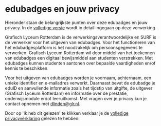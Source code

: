 # edubadges en jouw privacy

Hieronder staan de belangrijkste punten over deze edubadges en jouw privacy. In de [volledige versie](https://raw.githubusercontent.com/edubadges/privacy/master/mbo/grafisch-lyceum-rotterdam/edubadges-formal-text-nl.md) wordt in detail ingegaan op deze verwerking.

Grafisch Lyceum Rotterdam is de verwerkingsverantwoordelijke en SURF is de verwerker voor het uitgeven van edubadges. Voor het functioneren van het edubadgesplatform is het noodzakelijk om persoonsgegevens te verwerken. Grafisch Lyceum Rotterdam wil door middel van het toekennen van edubadges een digitaal bewijsmiddel aan studenten verstrekken. Met edubadges kunnen studenten aantonen over bepaalde vaardigheden en/of kennis te beschikken.

Voor het uitgeven van edubadges worden je voornaam, achternaam, een unieke identifier en e-mailadres verwerkt. Daarnaast bevat de edubadge je eduID en aanvullende informatie zoals het tijdstip van uitgifte, de uitgever (Grafisch Lyceum Rotterdam) en informatie over de prestatie, onderwijsmodule en/of leeruitkomst. Met vragen over je privacy kun je contact opnemen met [dlinden@glr.nl](mailto:dlinden@glr.nl).

Door op 'Ik heb dit gelezen' te klikken verklaar je de [volledige privacyverklaring](https://raw.githubusercontent.com/edubadges/privacy/master/mbo/grafisch-lyceum-rotterdam/edubadges-formal-text-nl.md) gelezen te hebben.
